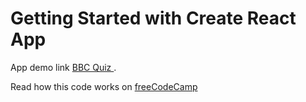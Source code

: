 # Getting Started with Create React App

App demo link [BBC Quiz ](https://puffy-yarn.surge.sh/).

Read how this code works on [freeCodeCamp](https://www.freecodecamp.org/news/react-conditional-rendering/)
